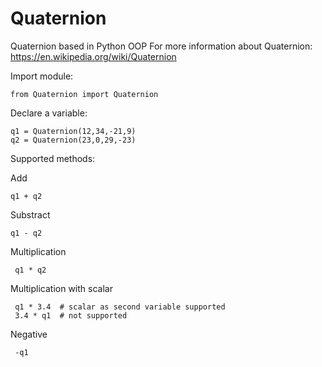 # Quaternion
Quaternion based in Python OOP
For more information about Quaternion: https://en.wikipedia.org/wiki/Quaternion

Import module:

    from Quaternion import Quaternion
    
Declare a variable:

    q1 = Quaternion(12,34,-21,9)
    q2 = Quaternion(23,0,29,-23)
    
Supported methods:

Add

    q1 + q2
    
Substract

    q1 - q2
    
Multiplication
 
     q1 * q2
     
Multiplication with scalar
 
     q1 * 3.4  # scalar as second variable supported
     3.4 * q1  # not supported
     
Negative
 
     -q1
